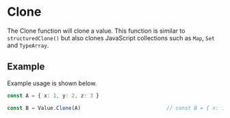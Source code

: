 # Clone

The Clone function will clone a value. This function is similar to `structuredClone()` but also clones JavaScript collections such as `Map`, `Set` and `TypeArray`.

## Example

Example usage is shown below.

```typescript
const A = { x: 1, y: 2, z: 3 }

const B = Value.Clone(A)                            // const B = { x: 1, y: 2, z: 3 }
```